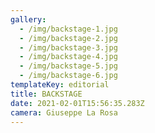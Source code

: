 ```yaml
---
gallery:
  - /img/backstage-1.jpg
  - /img/backstage-2.jpg
  - /img/backstage-3.jpg
  - /img/backstage-4.jpg
  - /img/backstage-5.jpg
  - /img/backstage-6.jpg
templateKey: editorial
title: BACKSTAGE
date: 2021-02-01T15:56:35.283Z
camera: Giuseppe La Rosa
---
```

